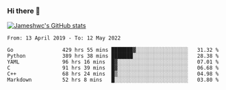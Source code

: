 ### Hi there 👋

[![Jameshwc's GitHub stats](https://github-readme-stats.vercel.app/api?username=jameshwc)](https://github.com/anuraghazra/github-readme-stats)

<!--START_SECTION:waka-->

```text
From: 13 April 2019 - To: 12 May 2022

Go                429 hrs 55 mins ███████▓░░░░░░░░░░░░░░░░░   31.32 %
Python            389 hrs 38 mins ███████░░░░░░░░░░░░░░░░░░   28.38 %
YAML              96 hrs 16 mins  █▓░░░░░░░░░░░░░░░░░░░░░░░   07.01 %
C                 91 hrs 39 mins  █▓░░░░░░░░░░░░░░░░░░░░░░░   06.68 %
C++               68 hrs 24 mins  █▒░░░░░░░░░░░░░░░░░░░░░░░   04.98 %
Markdown          52 hrs 8 mins   █░░░░░░░░░░░░░░░░░░░░░░░░   03.80 %
```

<!--END_SECTION:waka-->